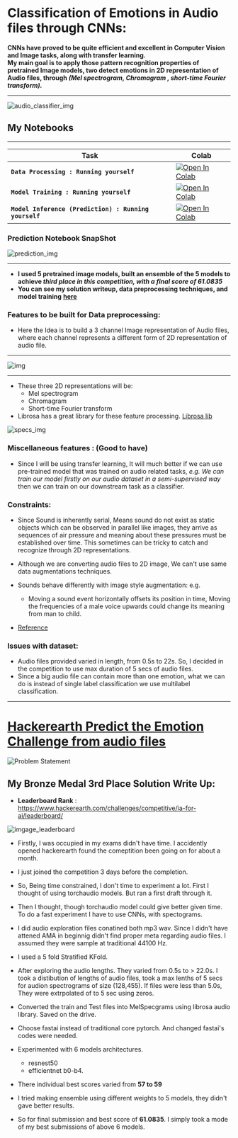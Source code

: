 # Classification of Emotions in Audio files through CNNs:


 
 **CNNs have proved to be quite efficient and excellent in Computer Vision and Image tasks,  along with transfer learning.**  
 **My main goal is to apply those pattern recognition properties of pretrained Image models, two detect emotions in 2D representation of Audio files, through *(Mel spectrogram, Chromagram , short-time Fourier transform).***
 
***
 ![audio_classifier_img](https://i.ibb.co/GJjcnZP/1-7-Yb-BTqw-F2d-MAu-Qw-Or-D-h-XQ.png)
 

## My Notebooks

***
| Task | Colab
|---|---|
| **`Data Processing : Running yourself`** | [![Open In Colab](https://colab.research.google.com/assets/colab-badge.svg)](https://colab.research.google.com/drive/1iGp9QXtKr4-WaS6wpXdkAh4LHfurXeto?usp=sharing)|
| **`Model Training : Running yourself`** | [![Open In Colab](https://colab.research.google.com/assets/colab-badge.svg)](https://colab.research.google.com/drive/1KbDsGVhMHo_u7gj33uj9TxIGftQeSCPM?usp=sharing)|
| **`Model Inference (Prediction) : Running yourself`** | [![Open In Colab](https://colab.research.google.com/assets/colab-badge.svg)](https://colab.research.google.com/drive/1eohYG8gAzRi_6cvMHJ9B9xZ1xyMBcD_P?usp=sharing)|

### Prediction Notebook SnapShot
![prediction_img](https://i.ibb.co/DCFDVK2/inference-emotion.png)

***
 
 * **I used 5 pretrained image models, built an ensemble of the 5 models to achieve *third place in this competition, with a final score of 61.0835***
 *  **You can see my solution writeup, data preprocessing techniques,  and model training** [**here**](https://colab.research.google.com/drive/1iGp9QXtKr4-WaS6wpXdkAh4LHfurXeto?usp=sharing)
 
 
### Features to be built for Data preprocessing:
 
 * Here the Idea is to build a 3 channel Image representation of Audio files, where each channel represents a different  form of 2D representation of audio file.

***
 ![img](https://miro.medium.com/max/782/1*rFhL3CYygk0gGlHOmlL_Jg.png)
 
***
 
 *  These three 2D representations will be:
	 *  Mel spectrogram
	 *  Chromagram
	 *  Short-time Fourier transform
* Librosa has a great library for these feature processing. [Librosa lib](https://librosa.org/doc/latest/tutorial.html)

![specs_img](https://i.ibb.co/MM7PGpn/audio-specs.png)

### Miscellaneous features : (Good to have)
* Since I will be using transfer learning, It will much better if we can use pre-trained model that was trained  on audio related tasks, *e.g. We can train our model firstly on our audio dataset in a semi-supervised way* then we can train on our downstream task as a classifier.

### Constraints: 
 * Since Sound is inherently serial, Means sound do not exist as static objects which can be observed in parallel like images, they arrive as sequences of air pressure and meaning about these pressures must be established over time. This sometimes can be tricky to catch and recognize through 2D representations.
 * Although we are converting audio files to 2D image, We can't use same data augmentations techniques. 
 
 * Sounds behave differently with  image style augmentation: e.g. 
	 * Moving a sound event horizontally offsets its position in time, Moving the frequencies of a male voice upwards could change its meaning from man to child.
	 
* [Reference](https://towardsdatascience.com/whats-wrong-with-spectrograms-and-cnns-for-audio-processing-311377d7ccd) 

### Issues with dataset:
* Audio files provided varied in length, from 0.5s to 22s. So, I decided in the competition to use max duration of 5 secs of audio files. 
* Since a big audio file can contain more than one emotion, what we can do is instead of single label classification we use multilabel classification.

***

# [Hackerearth Predict the Emotion Challenge from audio files](https://www.hackerearth.com/challenges/competitive/ia-for-ai/)

![Problem Statement](https://i.ibb.co/Yf1948g/hackimg.png)



## My Bronze Medal 3rd Place Solution Write Up:

* **Leaderboard Rank** : https://www.hackerearth.com/challenges/competitive/ia-for-ai/leaderboard/

![imgage_leaderboard](https://i.ibb.co/wwWnzvM/hackerearth-emotio-detection-leaderboard.png)

* Firstly, I was occupied in my exams didn't have time. I accidently opened hackerearth found the comeptition been going on for about a month.

* I just joined the competition 3 days before the completion.

* So, Being time constrained, I don't time to experiment a lot. First I thought of using torchaudio models. But ran a first draft through it.

* Then I thought, though torchaudio model could give better given time. To do a fast experiment I have to use CNNs, with spectograms.

* I did audio exploration files conatined both mp3 wav. Since I didn't have attened AMA in beginnig didn't find proper meta regarding audio files. I assumed they were sample at traditional 44100 Hz.

* I used a 5 fold Stratified KFold.

* After exploring the audio lengths. They varied from 0.5s to > 22.0s. I took a distibution of lengths of audio files, took a max lenths of 5 secs for audion spectrograms of size (128,455). If files were less than 5.0s, They were extrpolated of to 5 sec using zeros.

* Converted the train and Test files into MelSpecgrams using librosa audio library. Saved on the drive.

* Choose fastai instead of traditional core pytorch. And changed fastai's codes were needed. 

* Experimented with 6 models architectures. 
    * resnest50
    * efficientnet b0-b4.

* There individual best scores varied from **57 to 59**
* I tried making ensemble using different weights to 5 models, they didn't gave better results.
* So for final submission and best score of **61.0835**. I simply took a mode of my best submissions of above 6 models.


